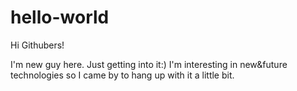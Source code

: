 # hello-world

Hi Githubers!

I'm new guy here. Just getting into it:)
I'm interesting in new&future technologies so I came by to hang up with it a little bit.
